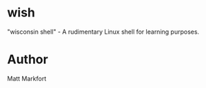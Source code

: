 # wish

"wisconsin shell" - A rudimentary Linux shell for learning purposes.

# Author

Matt Markfort
